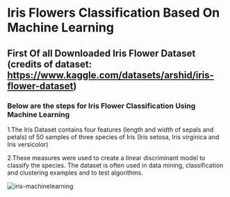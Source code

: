 # Iris Flowers Classification Based On Machine Learning

## First Of all Downloaded  Iris Flower Dataset  (credits of dataset:  https://www.kaggle.com/datasets/arshid/iris-flower-dataset)

### Below are the steps for Iris Flower Classification Using Machine Learning

1.The Iris Dataset contains four features (length and width of sepals and petals) of 50 samples of three species of Iris (Iris setosa, Iris virginica and Iris versicolor)

2.These measures were used to create a linear discriminant model to classify the species. The dataset is often used in data mining, classification and clustering examples and to test algorithms.


![iris-machinelearning](https://user-images.githubusercontent.com/73248098/176242902-113d124b-09c7-4e0b-84f5-15d577a48f0a.png)

